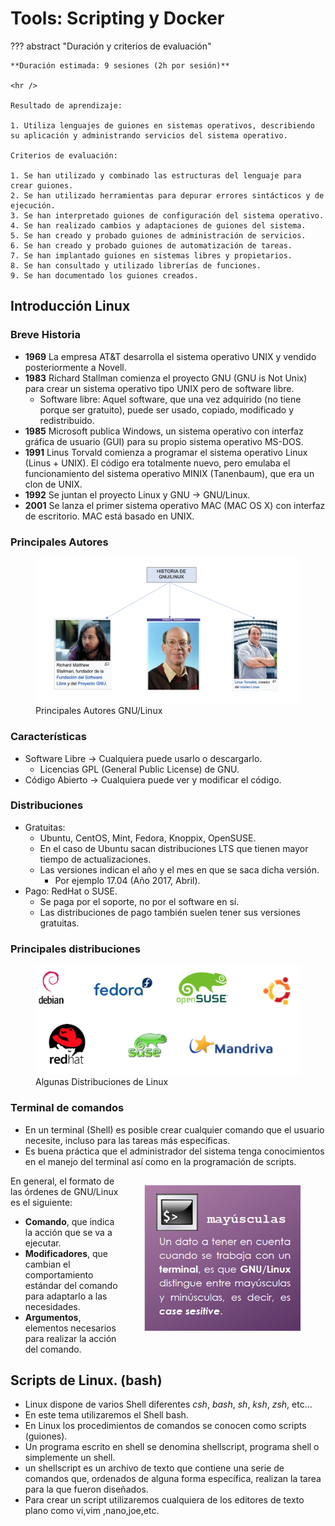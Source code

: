 # Tools: Scripting y Docker

??? abstract "Duración y criterios de evaluación"

    **Duración estimada: 9 sesiones (2h por sesión)**

    <hr />

    Resultado de aprendizaje:

    1. Utiliza lenguajes de guiones en sistemas operativos, describiendo su aplicación y administrando servicios del sistema operativo.

    Criterios de evaluación:

    1. Se han utilizado y combinado las estructuras del lenguaje para crear guiones.
    2. Se han utilizado herramientas para depurar errores sintácticos y de ejecución.
    3. Se han interpretado guiones de configuración del sistema operativo.
    4. Se han realizado cambios y adaptaciones de guiones del sistema.
    5. Se han creado y probado guiones de administración de servicios.
    6. Se han creado y probado guiones de automatización de tareas.
    7. Se han implantado guiones en sistemas libres y propietarios.
    8. Se han consultado y utilizado librerías de funciones.
    9. Se han documentado los guiones creados.

## Introducción Linux

### Breve Historia

* **1969** La empresa AT&T desarrolla el sistema operativo UNIX y vendido posteriormente a Novell.
* **1983** Richard Stallman comienza el proyecto GNU (GNU is Not Unix) para crear un sistema operativo tipo UNIX pero de software libre.
    * Software libre: Aquel software, que una vez adquirido (no tiene porque ser gratuito), puede ser usado, copiado, modificado y redistribuido.
* **1985** Microsoft publica Windows, un sistema operativo con interfaz gráfica de usuario (GUI) para su propio sistema operativo MS-DOS.
* **1991** Linus Torvald comienza a programar el sistema operativo Linux (Linus + UNIX). El código era totalmente nuevo, pero emulaba el funcionamiento del sistema operativo MINIX (Tanenbaum), que era un clon de UNIX.
* **1992** Se juntan el proyecto Linux y GNU → GNU/Linux.
* **2001** Se lanza el primer sistema operativo MAC (MAC OS X) con interfaz de escritorio. MAC está basado en UNIX.

### Principales Autores
<figure>
  <img src="imagenes/01/HistoriaLinux.png" />
  <figcaption>Principales Autores GNU/Linux</figcaption>
</figure>

### Características

* Software Libre → Cualquiera puede usarlo o descargarlo.
    * Licencias GPL (General Public License) de GNU.
* Código Abierto → Cualquiera puede ver y modificar el código.

### Distribuciones

* Gratuitas:
    * Ubuntu, CentOS, Mint, Fedora, Knoppix, OpenSUSE.
    * En el caso de Ubuntu sacan distribuciones LTS que tienen mayor tiempo de actualizaciones. 
    * Las versiones indican el año y el mes en que se saca dicha versión.
        * Por ejemplo 17.04 (Año 2017, Abril).
* Pago: RedHat o SUSE.
    * Se paga por el soporte, no por el software en sí.
    * Las distribuciones de pago también suelen tener sus versiones gratuitas.

### Principales distribuciones
<figure>
  <img src="imagenes/01/distribuciones.png" />
  <figcaption>Algunas Distribuciones de Linux</figcaption>
</figure>

### Terminal de comandos

 * En un terminal (Shell) es posible crear cualquier comando que el usuario necesite, incluso para las tareas más específicas. 
 * Es buena práctica que el administrador del sistema tenga conocimientos en el manejo del terminal así como en la programación de scripts.

<figure style="float: right;">
    <img src="imagenes/01/CaseSensitive.png" width="250">
    <figcaption></figcaption>
    </figure>

 En general, el formato de las órdenes de GNU/Linux es el siguiente:

* **Comando**, que indica la acción que se va a ejecutar.
* **Modificadores**, que cambian el comportamiento estándar del comando para adaptarlo a las necesidades.
* **Argumentos**, elementos necesarios para realizar la acción del comando.

## Scripts de Linux. (bash)

* Linux dispone de varios Shell diferentes *csh*, *bash*, *sh*, *ksh*, *zsh*, etc... 
* En este tema utilizaremos el Shell bash. 
* En Linux los procedimientos de comandos se conocen como scripts (guiones).
* Un programa escrito en shell se denomina shellscript, programa shell o simplemente un shell.
* un shellscript es un archivo de texto que contiene una serie de comandos que, ordenados de alguna forma específica, realizan la tarea para la que fueron diseñados. 
* Para crear un script utilizaremos cualquiera de los editores de texto plano como vi,vim ,nano,joe,etc. 